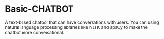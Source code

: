 # Basic-CHATBOT
A text-based chatbot that can have conversations with users. You can using natural language processing libraries like NLTK and spaCy to make the chatbot more conversational.
